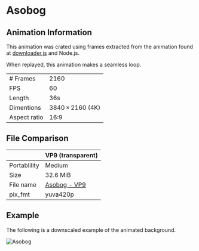 # Asobog
## Animation Information

This animation was crated using frames extracted from the animation found at [downloader.js](./downloader.js) and Node.js.

When replayed, this animation makes a seamless loop.

| | |
|---|---|
| # Frames | 2160 |
| FPS | 60 |
| Length | 36s |
| Dimentions | 3840 × 2160 (4K) |
| Aspect ratio | 16:9 |

## File Comparison

|                  | VP9 (transparent) |
|------------------|-------------------|
| Portablility     | Medium            |
| Size             | 32.6 MiB          |
| File name        | [Asobog - VP9](./asobog%20-%20VP9.webm) |
| pix_fmt          | yuva420p          |

## Example

The following is a downscaled example of the animated background.

![Asobog](asobog%20-%20example.gif)